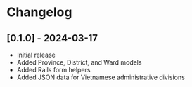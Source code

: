 # Changelog
## [0.1.0] - 2024-03-17
- Initial release
- Added Province, District, and Ward models
- Added Rails form helpers
- Added JSON data for Vietnamese administrative divisions
